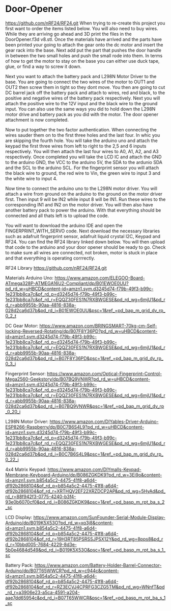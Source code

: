 # Door-Opener
https://github.com/nRF24/RF24.git
When trying to re-create this project you first want to order the items listed below. You will also need to buy wires. While they are arriving go ahead and 3D print the files in the 
DoorOpener.f3d v8.stl. Once the materials have arrived and the parts have been printed your going to attach the gear onto the dc motor and insert the gear rack into the base. Next add put the part that 
pushes the door handle in between the two small holes and push the small rode into them. In terms of how to get the motor to stay on the base you can either use duck tape, glue, or find a way to screw it
down.

Next you want to attach the battery pack and L298N Motor Driver to the base. You are going to connect the two wires of the motor to OUT1 and OUT2 then screw them in tight so they dont move. You then 
are going to cut DC barrel jack off the battery pack and attach to wires, red and black, to the positive and negative wires of the battery pack respectively. Next you will attach the positive wire to the 12V
input and the black wire to the ground input. You can also use the same ways you did to hold down the L298N motor drive and battery pack as you did with the motor. The door opener attachment is now 
completed. 

Now to put together the two factor authentication. When connecting the wires sauder them on to the first three holes and the last four. In whic you are skipping the fourth hole. You will take the arduino uno and attach the keypad the first three wires from left to right to the 2,5 and 6 inputs respectively. You will then attach the last four wires to A0, A1, A2, and A3 respectively. Once completed you will take the LCD IC and attach the GND to the arduino GND, the VCC to the arduino 5V, the SDA to the ardunio SDA and the SCL to the arduino SCL. For the fingerprint sensor you will attach the black wire to ground, the red wire to Vin, the green wire to input 3 and the white wire to input 4.

Now time to connect the arduino uno to the L298N motor driver. You will attach a wire from ground on the arduino to the ground on the motor driver first. Then input 9 will be IN2 while input 8 will be IN1. Run these wires to the corresponding IN1 and IN2 on the motor driver. You will then also have another battery pack to power the arduino. With that everything should be connected and all thats left is to upload the code.

You will want to download the arduino IDE and open the FINGERPRINT_WITH_SERVO code. Next download the necessary libraries such as adafruit fingerprint sensor, adafruit liquid crystal I2C, Keypad and RF24. You can find the RF24 library linked down below. You will then upload that code to the arduino and your door opener should be ready to go. Check to make sure all wires are connected, not broken, motor is stuck in place and that everything is operating corrrectly.


RF24 Library
https://github.com/nRF24/RF24.git

Materials
Arduino Uno: https://www.amazon.com/ELEGOO-Board-ATmega328P-ATMEGA16U2-Compliant/dp/B01EWOE0UU?pd_rd_w=uHBCD&content-id=amzn1.sym.d3245d74-f79b-49f3-b99c-1e231bb8ca7c&pf_rd_p=d3245d74-f79b-49f3-b99c-1e231bb8ca7c&pf_rd_r=EQQZ30FES1N7RXBWGESE&pd_rd_wg=6mjU1&pd_rd_r=abb9955b-90aa-4816-838a-028d2ca6d37b&pd_rd_i=B01EWOE0UU&psc=1&ref_=pd_bap_m_grid_dv_rp_0_2_t

DC Gear Motor: https://www.amazon.com/BRINGSMART-70kg-cm-Self-locking-Reversed-Rotating/dp/B07F8Y36PD?pd_rd_w=uHBCD&content-id=amzn1.sym.d3245d74-f79b-49f3-b99c-1e231bb8ca7c&pf_rd_p=d3245d74-f79b-49f3-b99c-1e231bb8ca7c&pf_rd_r=EQQZ30FES1N7RXBWGESE&pd_rd_wg=6mjU1&pd_rd_r=abb9955b-90aa-4816-838a-028d2ca6d37b&pd_rd_i=B07F8Y36PD&psc=1&ref_=pd_bap_m_grid_dv_rp_0_3_i

Fingerprint Sensor: https://www.amazon.com/Optical-Fingerprint-Control-Mega2560-Geekstory/dp/B07BQ9VNWR?pd_rd_w=uHBCD&content-id=amzn1.sym.d3245d74-f79b-49f3-b99c-1e231bb8ca7c&pf_rd_p=d3245d74-f79b-49f3-b99c-1e231bb8ca7c&pf_rd_r=EQQZ30FES1N7RXBWGESE&pd_rd_wg=6mjU1&pd_rd_r=abb9955b-90aa-4816-838a-028d2ca6d37b&pd_rd_i=B07BQ9VNWR&psc=1&ref_=pd_bap_m_grid_dv_rp_0_20_i

L298N Motor Driver: https://www.amazon.com/DIYables-Driver-Arduino-ESP8266-Raspberry/dp/B0C7B6S4L9?pd_rd_w=uHBCD&content-id=amzn1.sym.d3245d74-f79b-49f3-b99c-1e231bb8ca7c&pf_rd_p=d3245d74-f79b-49f3-b99c-1e231bb8ca7c&pf_rd_r=EQQZ30FES1N7RXBWGESE&pd_rd_wg=6mjU1&pd_rd_r=abb9955b-90aa-4816-838a-028d2ca6d37b&pd_rd_i=B0C7B6S4L9&psc=1&ref_=pd_bap_m_grid_dv_rp_0_22_i

4x4 Matrix Keypad: https://www.amazon.com/DIYmalls-Keypad-Membrane-Keyboard-Arduino/dp/B086ZGKDK9?pd_rd_w=3Ei9o&content-id=amzn1.sym.b854a5c2-4475-41f8-a6d4-df92b2868104&pf_rd_p=b854a5c2-4475-41f8-a6d4-df92b2868104&pf_rd_r=XRTHQV2EF22XRZDCP2AP&pd_rd_wg=5HyAd&pd_rd_r=88f942f3-0775-4240-b3f4-93e0b6070cf0&pd_rd_i=B086ZGKDK9&psc=1&ref_=pd_basp_m_rpt_ba_s_2_sc

LCD Display: https://www.amazon.com/SunFounder-Serial-Module-Display-Arduino/dp/B019K5X53O?pd_rd_w=xq3j8&content-id=amzn1.sym.b854a5c2-4475-41f8-a6d4-df92b2868104&pf_rd_p=b854a5c2-4475-41f8-a6d4-df92b2868104&pf_rd_r=19H3RT85PSRSSJPSX12Y&pd_rd_wg=8pps8&pd_rd_r=10bbd005-7684-4229-8d3e-5b0e4684d549&pd_rd_i=B019K5X53O&psc=1&ref_=pd_basp_m_rpt_ba_s_1_sc

Battery Pack: https://www.amazon.com/Battery-Holder-Barrel-Connector-Arduino/dp/B07T65WWCR?pd_rd_w=c944c&content-id=amzn1.sym.b854a5c2-4475-41f8-a6d4-df92b2868104&pf_rd_p=b854a5c2-4475-41f8-a6d4-df92b2868104&pf_rd_r=RZ3ECVJ4CPRFG3CZG5TM&pd_rd_wg=WNnfT&pd_rd_r=a3906e23-a5ca-4591-a204-aae7dd65954c&pd_rd_i=B07T65WWCR&psc=1&ref_=pd_basp_m_rpt_ba_s_1_sc
